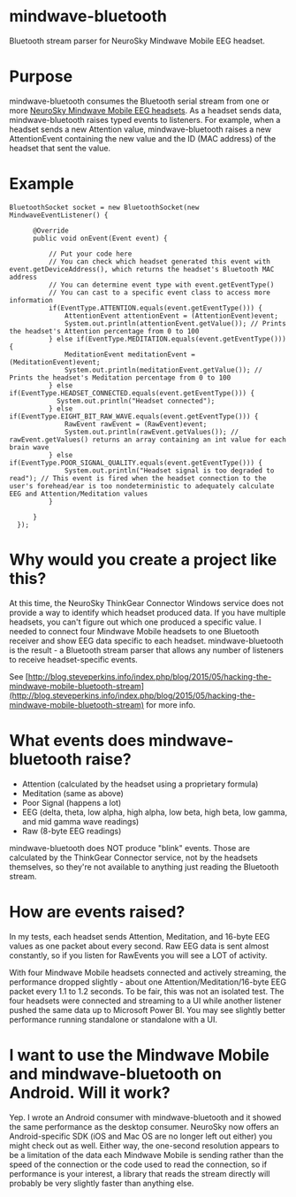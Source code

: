 # mindwave-bluetooth
Bluetooth stream parser for NeuroSky Mindwave Mobile EEG headset.

Purpose
========
mindwave-bluetooth consumes the Bluetooth serial stream from one or more [NeuroSky Mindwave Mobile EEG headsets](http://amzn.to/1c9lEeU). As a headset sends data, mindwave-bluetooth raises typed events to listeners. For example, when a headset sends a new Attention value, mindwave-bluetooth raises a new AttentionEvent containing the new value and the ID (MAC address) of the headset that sent the value.

Example
========
    BluetoothSocket socket = new BluetoothSocket(new MindwaveEventListener() {
		
		  @Override
		  public void onEvent(Event event) {
			
			  // Put your code here
			  // You can check which headset generated this event with event.getDeviceAddress(), which returns the headset's Bluetooth MAC address
			  // You can determine event type with event.getEventType()
			  // You can cast to a specific event class to access more information
			  if(EventType.ATTENTION.equals(event.getEventType())) {
				  AttentionEvent attentionEvent = (AttentionEvent)event;
				  System.out.println(attentionEvent.getValue()); // Prints the headset's Attention percentage from 0 to 100
			  } else if(EventType.MEDITATION.equals(event.getEventType())) {
				  MeditationEvent meditationEvent = (MeditationEvent)event;
				  System.out.println(meditationEvent.getValue()); // Prints the headset's Meditation percentage from 0 to 100
			  } else if(EventType.HEADSET_CONNECTED.equals(event.getEventType())) {
			  	System.out.println("Headset connected");
			  } else if(EventType.EIGHT_BIT_RAW_WAVE.equals(event.getEventType())) {
				  RawEvent rawEvent = (RawEvent)event;
				  System.out.println(rawEvent.getValues()); // rawEvent.getValues() returns an array containing an int value for each brain wave
			  } else if(EventType.POOR_SIGNAL_QUALITY.equals(event.getEventType())) {
				  System.out.println("Headset signal is too degraded to read"); // This event is fired when the headset connection to the user's forehead/ear is too nondeterministic to adequately calculate EEG and Attention/Meditation values
			  }
			
		  }
	  });

Why would you create a project like this?
======
At this time, the NeuroSky ThinkGear Connector Windows service does not provide a way to identify which headset produced data. If you have multiple headsets, you can't figure out which one produced a specific value. I needed to connect four Mindwave Mobile headsets to one Bluetooth receiver and show EEG data specific to each headset. mindwave-bluetooth is the result - a Bluetooth stream parser that allows any number of listeners to receive headset-specific events.

See [http://blog.steveperkins.info/index.php/blog/2015/05/hacking-the-mindwave-mobile-bluetooth-stream](http://blog.steveperkins.info/index.php/blog/2015/05/hacking-the-mindwave-mobile-bluetooth-stream) for more info.

What events does mindwave-bluetooth raise?
======
* Attention (calculated by the headset using a proprietary formula)
* Meditation (same as above)
* Poor Signal (happens a lot)
* EEG (delta, theta, low alpha, high alpha, low beta, high beta, low gamma, and mid gamma wave readings)
* Raw (8-byte EEG readings)

mindwave-bluetooth does NOT produce "blink" events. Those are calculated by the ThinkGear Connector service, not by the headsets themselves, so they're not available to anything just reading the Bluetooth stream.

How are events raised?
=====
In my tests, each headset sends Attention, Meditation, and 16-byte EEG values as one packet about every second. Raw EEG data is sent almost constantly, so if you listen for RawEvents you will see a LOT of activity.

With four Mindwave Mobile headsets connected and actively streaming, the performance dropped slightly - about one Attention/Meditation/16-byte EEG packet every 1.1 to 1.2 seconds. To be fair, this was not an isolated test. The four headsets were connected and streaming to a UI while another listener pushed the same data up to Microsoft Power BI. You may see slightly better performance running standalone or standalone with a UI.

I want to use the Mindwave Mobile and mindwave-bluetooth on Android. Will it work?
=====
Yep. I wrote an Android consumer with mindwave-bluetooth and it showed the same performance as the desktop consumer. NeuroSky now offers an Android-specific SDK (iOS and Mac OS are no longer left out either) you might check out as well. Either way, the one-second resolution appears to be a limitation of the data each Mindwave Mobile is sending rather than the speed of the connection or the code used to read the connection, so if performance is your interest, a library that reads the stream directly will probably be very slightly faster than anything else.
